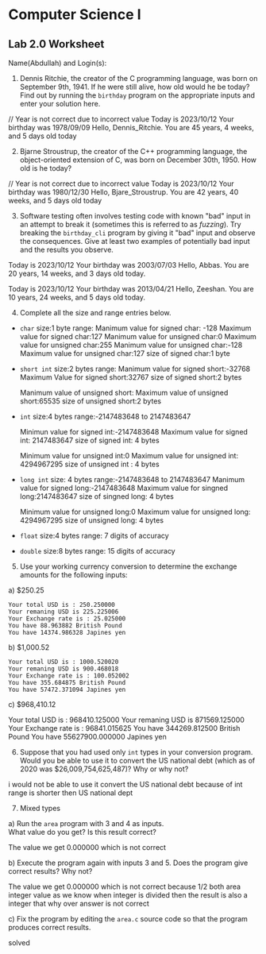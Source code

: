 
# Computer Science I 
## Lab 2.0 Worksheet

Name(Abdullah) and Login(s):



1. Dennis Ritchie, the creator of the C programming language,
was born on September 9th, 1941.  If he were still alive,
how old would he be today?  Find out by running the `birthday`
program on the appropriate inputs and enter your solution here.

// Year is not correct due to incorrect value
Today is 2023/10/12
Your birthday was 1978/09/09
Hello, Dennis_Ritchie.  You are 45 years, 4 weeks, and 5 days old today


2. Bjarne Stroustrup, the creator of the C++ programming
language, the object-oriented extension of C, was born on
December 30th, 1950.  How old is he today?

// Year is not correct due to incorrect value
Today is 2023/10/12
Your birthday was 1980/12/30
Hello, Bjare_Stroustrup.  You are 42 years, 40 weeks, and 5 days old today

3. Software testing often involves testing code with known
"bad" input in an attempt to break it (sometimes this is
referred to as *fuzzing*).  Try breaking the `birthday_cli`
program by giving it "bad" input and observe the consequences.
Give at least two examples of potentially bad input and the
results you observe.

Today is 2023/10/12
Your birthday was 2003/07/03
Hello, Abbas.  You are 20 years, 14 weeks, and 3 days old today.

Today is 2023/10/12
Your birthday was 2013/04/21
Hello, Zeeshan.  You are 10 years, 24 weeks, and 5 days old today.



4. Complete all the size and range entries below.

* `char`
  size:1 byte
  range:
  Manimum value for signed char: -128
  Maximum value for signed char:127
  Manimum value for unsigned char:0
  Maximum value for unsigned char:255
  Manimum value for unsigned char:-128
  Maximum value for unsigned char:127
  size of signed char:1 byte
* `short int`
  size:2 bytes
  range:
   Manimum value for signed short:-32768
  Maximum Value for signed short:32767
  size of signed short:2 bytes

  Manimum value of unsigned short:
  Maximum value of unsigned short:65535
  size of unsigned short:2 bytes
* `int`
  size:4 bytes
  range:-2147483648 to 2147483647

  Minimun value for signed int:-2147483648
  Maximum value for signed int: 2147483647
  size of signed int: 4 bytes

  Minimum value for unsigned int:0
  Maximum value for unsigned int: 4294967295
  size of unsigned int : 4 bytes

 
* `long int`
  size: 4 bytes
  range:-2147483648 to 2147483647
  Manimum value for signed long:-2147483648
  Maximum value for singned long:2147483647
  size of singned long: 4 bytes

  Minimum value for unsigned long:0
  Maximum value for unsigned long: 4294967295
  size of unsigned long: 4 bytes
  
* `float`
  size:4 bytes
  range: 7 digits of accuracy
* `double`
  size:8 bytes
  range: 15 digits of accuracy


5. Use your working currency conversion to determine
the exchange amounts for the following inputs:

  a) $250.25

    Your total USD is : 250.250000    
    Your remaning USD is 225.225006   
    Your Exchange rate is : 25.025000 
    You have 88.963882 British Pound  
    You have 14374.986328 Japines yen

  b) $1,000.52

    Your total USD is : 1000.520020 
    Your remaning USD is 900.468018
    Your Exchange rate is : 100.052002
    You have 355.684875 British Pound
    You have 57472.371094 Japines yen

  c) $968,410.12

  Your total USD is : 968410.125000 
  Your remaning USD is 871569.125000
  Your Exchange rate is : 96841.015625
  You have 344269.812500 British Pound
  You have 55627900.000000 Japines yen

6. Suppose that you had used only `int` types
in your conversion program.  Would you be able
to use it to convert the US national debt
(which as of 2020 was \$26,009,754,625,487)?
Why or why not?

i would not be able to use it convert the US national debt because of int range is shorter then US national dept 


7. Mixed types

a) Run the `area` program with 3 and 4 as inputs.  
What value do you get?  Is this result correct?

The value we get 0.000000 which is not correct 

b) Execute the program again with inputs 3 and 5.
Does the program give correct results?  Why not?

The value we get 0.000000 which is not correct because 1/2 both area integer value as we know
when integer is divided then the result is also a integer that why over answer is not correct

c) Fix the program by editing the `area.c` source
code so that the program produces correct results.

solved 